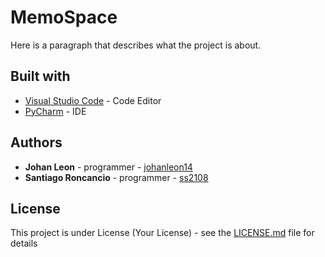# MemoSpace
Here is a paragraph that describes what the project is about.

## Built with
- [Visual Studio Code]([https://code.visualstudio.com/?wt.mc_id=DX_841432](https://code.visualstudio.com/?wt.mc_id=DX_841432)) - Code Editor
- [PyCharm]([https://www.jetbrains.com/pycharm/](https://www.jetbrains.com/pycharm/)) - IDE

## Authors
- **Johan Leon** - programmer - [johanleon14]([https://github.com/johanleon14](https://github.com/johanleon14)) 
- **Santiago Roncancio** - programmer - [ss2108]([https://github.com/ss2108](https://github.com/ss2108))

## License
This project is under License (Your License) - see the [LICENSE.md](https://github.com/ss2108/MemoSpace/blob/master/LICENSE.md) file for details
